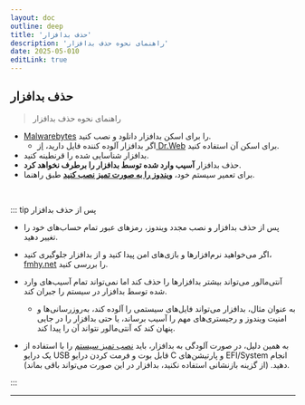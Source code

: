 ```yaml
---
layout: doc
outline: deep
title: 'حذف بدافزار'
description: 'راهنمای نحوه حذف بدافزار'
date: 2025-05-010
editLink: true
---
```


## حذف بدافزار

> راهنمای نحوه حذف بدافزار

- [Malwarebytes][1] را برای اسکن بدافزار دانلود و نصب کنید.
    - اگر بدافزار آلوده کننده فایل دارید، [از Dr.Web][2] برای اسکن آن استفاده کنید.
- بدافزار شناسایی شده را قرنطینه کنید.
- حذف بدافزار **آسیب وارد شده توسط بدافزار را برطرف نخواهد کرد**.
- برای تعمیر سیستم خود، **[ویندوز را به صورت تمیز نصب کنید](./clean_install_windows)** طبق راهنما.

<br/>

::: tip پس از حذف بدافزار

- پس از حذف بدافزار و نصب مجدد ویندوز، رمزهای عبور تمام حساب‌های خود را تغییر دهید.
- اگر می‌خواهید نرم‌افزارها و بازی‌های امن پیدا کنید و از بدافزار جلوگیری کنید، [fmhy.net][3] را بررسی کنید.

- آنتی‌مالور می‌تواند بیشتر بدافزارها را حذف کند اما نمی‌تواند تمام آسیب‌های وارد شده توسط بدافزار در سیستم را جبران کند.
  - به عنوان مثال، بدافزار می‌تواند فایل‌های سیستمی را آلوده کند، به‌روزرسانی‌ها و امنیت ویندوز و رجیستری‌های مهم را آسیب برساند، یا حتی بدافزار را در جایی پنهان کند که آنتی‌مالور نتواند آن را پیدا کند.
- به همین دلیل، در صورت آلودگی به بدافزار، باید [نصب تمیز سیستم](./clean_install_windows) را با استفاده از یک درایو USB قابل بوت و فرمت کردن درایو C و پارتیشن‌های EFI/System انجام دهید. (از گزینه بازنشانی استفاده نکنید، بدافزار در این صورت می‌تواند باقی بماند).

:::

<hr/><br><br/>


[1]: https://downloads.malwarebytes.com/file/mb5-windows
[2]: https://free.drweb.com/download+cureit/gr
[3]: https://fmhy.net/beginners-guide
